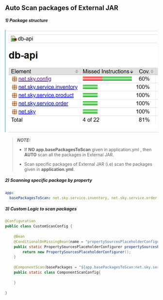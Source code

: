 ## Auto Scan packages of External JAR


##### 1) Package structure
![Package structure](doc/images/Packages.png)

> **_NOTE:_**
> * If **NO** **app.basePackagesToScan** given in application.yml
    , then **AUTO** scan all the packages in External JAR.
>
> 
> * Scan specific packages of External JAR 
  (i.e) scan the packages given in **application.yml**.


##### 2) Scanning specific package by property
```yaml
app:
  basePackagesToScan: net.sky.service.inventory, net.sky.service.order
```

##### 3) Custom Logic to scan packages
```java
@Configuration
public class CustomScanConfig {
    
    @Bean
    @ConditionalOnMissingBean(name = "propertySourcesPlaceholderConfigurer")
    public static PropertySourcesPlaceholderConfigurer propertySourcesPlaceholderConfigurer(){
        return new PropertySourcesPlaceholderConfigurer();
    }

    @ComponentScan(basePackages = "${app.basePackagesToScan:net.sky.service}")
    public static class ComponentScanConfig{

    }
    
}
```